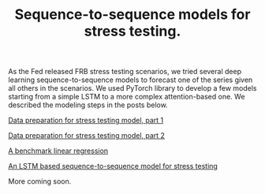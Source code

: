 <header>

# Sequence-to-sequence models for stress testing.

</header>

As the Fed released FRB stress testing scenarios, we tried several deep learning sequence-to-sequence models to forecast one of the series given all others in the scenarios. We used PyTorch library to develop a few models starting from a simple LSTM to a more complex attention-based one. We described the modeling steps in the posts below.

<a href="_posts/2024-03-01-data-preparation-for-stress-testing-model-part-1.md">Data preparation for stress testing model, part 1</a>

<a href="_posts/2024-03-01-data-preparation-for-stress-testing-model-part-2.md">Data preparation for stress testing model, part 2</a>

<a href="_posts/2024-03-21-benchmark-linear-regression-for-stress-testing.md">A benchmark linear regression</a>

<a href="_posts/2024-03-31-LSTM-based-sequence-to-sequence-model.md">An LSTM based sequence-to-sequence model for stress testing</a>

More coming soon.
